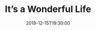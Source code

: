 ---
layout: screening

date: 2019-12-15T19:30:00
location: 03 MS 01 (TBC)

title: It’s a Wonderful Life
year: 1946
runtime: 2h 10m
backdrop: /uploads/wonderful-life-backdrop.jpg
poster: /uploads/wonderful-life-poster.jpg
trailer: https://www.youtube.com/watch?v=kWumEBO97l4
overview: A holiday favourite for generations... George Bailey has spent his entire life giving to the people of Bedford Falls. All that prevents rich skinflint Mr. Potter from taking over the entire town is George's modest building and loan company. But on Christmas Eve the business's $8,000 is lost and George's troubles begin.
genres:
  - Drama
  - Family
  - Fantasy
director: Frank Capra
cast:
  - James Stewart
  - Donna Reed
  - Lionel Barrymore
---